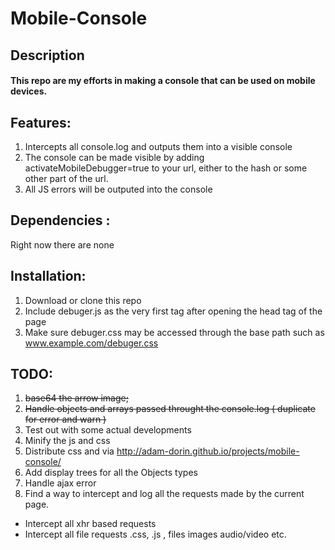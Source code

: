 # Mobile-Console

## Description
#### This repo are my efforts in making a console that can be used on mobile devices.

## Features:

1. Intercepts all console.log and outputs them into a visible console
2. The console can be made visible by adding activateMobileDebugger=true to your url, either to the hash or some other part of the url.
3. All JS errors will be outputed into the console

## Dependencies :

Right now there are none

## Installation:

1. Download or clone this repo
2. Include debuger.js as the very first tag after opening the head tag of the page
3. Make sure debuger.css may be accessed through the base path such as www.example.com/debuger.css


## TODO:

1. ~~base64 the arrow image;~~
2. ~~Handle objects and arrays passed throught the console.log ( duplicate for error and warn )~~
3. Test out with some actual developments
4. Minify the js and css
5. Distribute css and via http://adam-dorin.github.io/projects/mobile-console/
6. Add display trees for all the Objects types
7. Handle ajax error
8. Find a way to intercept and log all the requests made by the current page.
  + Intercept all xhr based requests
  + Intercept all file requests .css, .js , files images audio/video etc.
